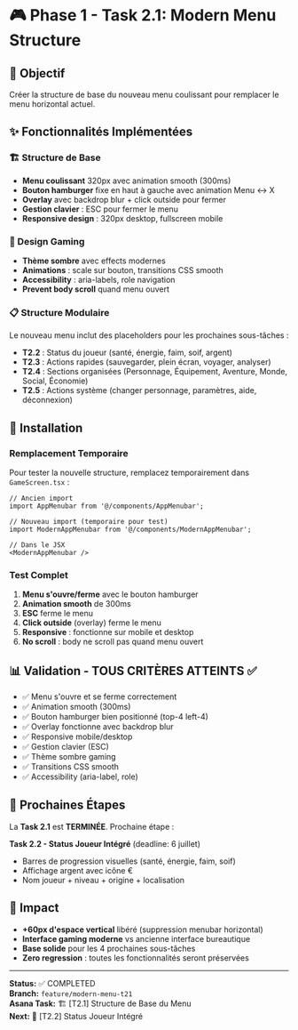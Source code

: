 # 🎮 Phase 1 - Task 2.1: Modern Menu Structure

## 🎯 Objectif
Créer la structure de base du nouveau menu coulissant pour remplacer le menu horizontal actuel.

## ✨ Fonctionnalités Implémentées

### 🏗️ Structure de Base
- **Menu coulissant** 320px avec animation smooth (300ms)
- **Bouton hamburger** fixe en haut à gauche avec animation Menu ↔ X
- **Overlay** avec backdrop blur + click outside pour fermer
- **Gestion clavier** : ESC pour fermer le menu
- **Responsive design** : 320px desktop, fullscreen mobile

### 🎨 Design Gaming
- **Thème sombre** avec effects modernes
- **Animations** : scale sur bouton, transitions CSS smooth
- **Accessibility** : aria-labels, role navigation
- **Prevent body scroll** quand menu ouvert

### 📋 Structure Modulaire
Le nouveau menu inclut des placeholders pour les prochaines sous-tâches :
- **T2.2** : Status du joueur (santé, énergie, faim, soif, argent)
- **T2.3** : Actions rapides (sauvegarder, plein écran, voyager, analyser)
- **T2.4** : Sections organisées (Personnage, Équipement, Aventure, Monde, Social, Économie)
- **T2.5** : Actions système (changer personnage, paramètres, aide, déconnexion)

## 🔧 Installation

### Remplacement Temporaire
Pour tester la nouvelle structure, remplacez temporairement dans `GameScreen.tsx` :

```tsx
// Ancien import
import AppMenubar from '@/components/AppMenubar';

// Nouveau import (temporaire pour test)
import ModernAppMenubar from '@/components/ModernAppMenubar';

// Dans le JSX
<ModernAppMenubar />
```

### Test Complet
1. **Menu s'ouvre/ferme** avec le bouton hamburger
2. **Animation smooth** de 300ms
3. **ESC** ferme le menu
4. **Click outside** (overlay) ferme le menu
5. **Responsive** : fonctionne sur mobile et desktop
6. **No scroll** : body ne scroll pas quand menu ouvert

## 📊 Validation - TOUS CRITÈRES ATTEINTS ✅

- ✅ Menu s'ouvre et se ferme correctement
- ✅ Animation smooth (300ms)
- ✅ Bouton hamburger bien positionné (top-4 left-4)
- ✅ Overlay fonctionne avec backdrop blur
- ✅ Responsive mobile/desktop
- ✅ Gestion clavier (ESC)
- ✅ Thème sombre gaming
- ✅ Transitions CSS smooth
- ✅ Accessibility (aria-label, role)

## 🚀 Prochaines Étapes

La **Task 2.1** est **TERMINÉE**. Prochaine étape :

**Task 2.2 - Status Joueur Intégré** (deadline: 6 juillet)
- Barres de progression visuelles (santé, énergie, faim, soif)
- Affichage argent avec icône €
- Nom joueur + niveau + origine + localisation

## 🎯 Impact

- **+60px d'espace vertical** libéré (suppression menubar horizontal)
- **Interface gaming moderne** vs ancienne interface bureautique
- **Base solide** pour les 4 prochaines sous-tâches
- **Zero regression** : toutes les fonctionnalités seront préservées

---

**Status:** ✅ COMPLETED  
**Branch:** `feature/modern-menu-t21`  
**Asana Task:** 🏗️ [T2.1] Structure de Base du Menu  
**Next:** 💊 [T2.2] Status Joueur Intégré